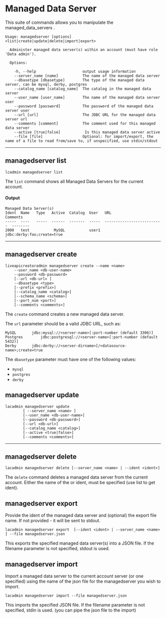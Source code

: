 # Managed Data Server
This suite of commands allows you to manipulate the managed_data_servers .
```
Usage: managedserver [options] <list|create|update|delete|import|export>

  Administer managed data server(s) within an account (must have role 'Data admin').

  Options:

    -h, --help                     output usage information
    --server_name [name]           The name of the managed data server 
    --dbasetype [dbasetype]        The type of the managed data server, can be mysql, derby, postgres
    --catalog_name [catalog_name]  The catalog in the managed data server
    --user_name [user_name]        The name of the managed data server user
    --password [password]          The password of the managed data server user
    --url [url]                    The JDBC URL for the managed data server url
    --comments [comment]           The comment used for this managed data server
    --active [true|false]			Is this managed data server active
    --file [file]                  Optional: for import/export, the name of a file to read from/save to, if unspecified, use stdin/stdout
```
***
## managedserver list
    lcadmin managedserver list

The `list` command shows all Managed Data Servers for the current account.

#### Output
    Managed Data Server(s)
    Ident  Name   Type   Active  Catalog  User   URL                         Comments
	-----  ----   -----  ------  -------  -----  --------------------------  --------
	2000   test           MySQL           user1  jdbc:derby:foo;create=true    

***
## managedserver create
    liveapicreatoradmin managedserver create --name <name> 
    	--user_name <db-user-name> 
    	--password <db-password>
    	[--url <db-url> ]
    	--dbasetype <type>
    	[--prefix <prefix>] 
    	[--catalog_name <catalog>] 
    	[--schema_name <schema>] 
    	[--port_num <port>]
    	[--comments <comments>]

The `create` command creates a new managed data server.

The `url` parameter should be a valid JDBC URL, such as:

    MySQL	    jdbc:mysql://<server-name>[:port-number (default 3306)]	
    Postgres	    jdbc:postgresql://<server-name>[:port-number (default 5432)]	
    Derby	    jdbc:derby://<server-dirname>[/<datasource-name>;create=true	
    

The `dbasetype` parameter must have one of the following values:

* `mysql`
* `postgres`
* `derby`

## managedserver update

```
lacadmin managedserver update 
		[ --server_name <name> ]
		[--user_name <db-user-name>] 
		[--password <db-password>]
    	[--url <db-url>] 
    	[--catalog_name <catalog>] 
    	[--active <true|false>]
    	[--comments <comments>]
```

***
## managedserver delete
    lacadmin managedserver delete [--server_name <name> | --ident <ident>]

The `delete` command deletes a managed data server from the current account.
Either the name of the or ident, must be specified (use list to get ident).

## managedserver export
Provide the ident of the managed data server and (optional) the export file name. If not provided - it will be sent to stdout.
```
lacadmin managedserver export  [--ident <ident> | --server_name <name> ] --file managedserver.json
```
This exports the specified managed data server(s) into a JSON file. If the filename parameter is not specified, stdout is used.

## managedserver import
Import a managed data server to the current account server (or one specified) using the name of the json file for the managedserver you wish to import.
```
lacadmin managedserver import --file managedserver.json
```
This imports the specified JSON file. If the filename parameter is not specified, stdin is used. (you can pipe the json file to the import)

